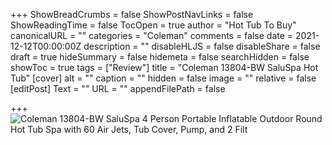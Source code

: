 +++
ShowBreadCrumbs = false
ShowPostNavLinks = false
ShowReadingTime = false
TocOpen = true
author = "Hot Tub To Buy"
canonicalURL = ""
categories = "Coleman"
comments = false
date = 2021-12-12T00:00:00Z
description = ""
disableHLJS = false
disableShare = false
draft = true
hideSummary = false
hidemeta = false
searchHidden = false
showToc = true
tags = ["Review"]
title = "Coleman 13804-BW SaluSpa Hot Tub"
[cover]
alt = ""
caption = ""
hidden = false
image = ""
relative = false
[editPost]
Text = ""
URL = ""
appendFilePath = false

+++
![Coleman 13804-BW SaluSpa 4 Person Portable Inflatable Outdoor Round Hot Tub Spa with 60 Air Jets, Tub Cover, Pump, and 2 Filt](https://images-na.ssl-images-amazon.com/images/I/51P2JsmtUFS._AC_UL604_SR604,400_.jpg)